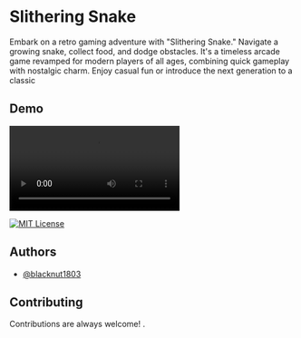 
# Slithering Snake

Embark on a retro gaming adventure with "Slithering Snake." Navigate a growing snake, collect food, and dodge obstacles. It's a timeless arcade game revamped for modern players of all ages, combining quick gameplay with nostalgic charm. Enjoy casual fun or introduce the next generation to a classic


## Demo

![DEMO](main/demo.mp4)




[![MIT License](https://img.shields.io/badge/License-MIT-green.svg)](https://choosealicense.com/licenses/mit/)



## Authors

- [@blacknut1803](https://www.github.com/blacknut1803)


## Contributing

Contributions are always welcome!
.

